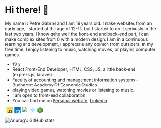 # Hi there! 👋


My name is Petre Gabriel and I am 19 years old. I make websites from an early age, I started at the age of 12-13, but I started to do it seriously in the last two years. I know quite well the front-end and back-end part, I can make complex sites from 0 with a modern design. I am in a continuous learning and development, I appreciate any opinion from outsiders. In my free time, I enjoy listening to music, watching movies, or playing computer games.


-  19 y <br />
-  React Front-End Developer, HTML, CSS, JS, a little back-end (express.js, laravel)
-  Faculty of accounting and management information systems - Bucharest Academy Of Economic Studies
-  playing video games, watching movies or listening to music.
-  I am open to front-end collaboration.
-  You can find me on <a href='https://petregabriel.online'>Personal website</a>, <a href='https://www.linkedin.com/in/petre-gabriel/'>Linkedin</a>.

<div style='display: flex; gap: .3rem;margin: 0 5px;'>
  <img src='https://raw.githubusercontent.com/github/explore/80688e429a7d4ef2fca1e82350fe8e3517d3494d/topics/javascript/javascript.png' width="20" height="20" />
  <img src='https://raw.githubusercontent.com/github/explore/80688e429a7d4ef2fca1e82350fe8e3517d3494d/topics/typescript/typescript.png' width='20' height='20' alt='typescript' />
  <img src='https://camo.githubusercontent.com/e1e113df83e7731fdb90f6f0ab2eeb155fd1b48c27d99814dcf1c23c0acdc6a2/68747470733a2f2f6173736574732e76657263656c2e636f6d2f696d6167652f75706c6f61642f76313636323133303535392f6e6578746a732f49636f6e5f6461726b5f6261636b67726f756e642e706e67' width='20' height='20' alt='nextjs' />
  <img src='https://raw.githubusercontent.com/github/explore/80688e429a7d4ef2fca1e82350fe8e3517d3494d/topics/react/react.png' height='20' width='20' alt='react' />
  <img src='https://raw.githubusercontent.com/github/explore/80688e429a7d4ef2fca1e82350fe8e3517d3494d/topics/nodejs/nodejs.png' width='20' height='20' alt='nodejs' />
</div>



![Anurag's GitHub stats](https://github-readme-stats.vercel.app/api?username=pgabriel02&show_icons=true&theme=transparent)
